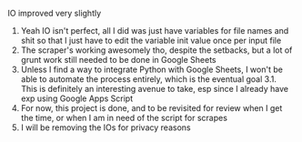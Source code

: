 IO improved very slightly

1. Yeah IO isn't perfect, all I did was just have variables for file names and shit so that I just have to edit the variable init value once per input file
2. The scraper's working awesomely tho, despite the setbacks, but a lot of grunt work still needed to be done in Google Sheets
3. Unless I find a way to integrate Python with Google Sheets, I won't be able to automate the process entirely, which is the eventual goal
  3.1. This is definitely an interesting avenue to take, esp since I already have exp using Google Apps Script
4. For now, this project is done, and to be revisited for review when I get the time, or when I am in need of the script for scrapes
5. I will be removing the IOs for privacy reasons